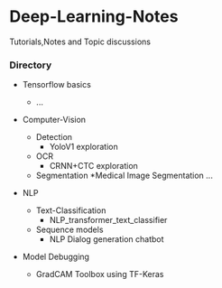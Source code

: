# Deep-Learning-Notes
Tutorials,Notes and Topic discussions

### Directory
* Tensorflow basics
  * ...
* Computer-Vision
  * Detection
    * YoloV1 exploration
  * OCR
    * CRNN+CTC exploration
  * Segmentation
    *Medical Image Segmentation
     ...
 * NLP
    * Text-Classification
      * NLP_transformer_text_classifier 
    * Sequence models
      * NLP Dialog generation chatbot

* Model Debugging 
    * GradCAM Toolbox using TF-Keras
